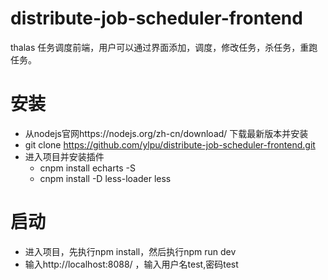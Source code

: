 # distribute-job-scheduler-frontend
thalas 任务调度前端，用户可以通过界面添加，调度，修改任务，杀任务，重跑任务。
# 安装
   * 从nodejs官网https://nodejs.org/zh-cn/download/ 下载最新版本并安装
   * git clone https://github.com/ylpu/distribute-job-scheduler-frontend.git
   * 进入项目并安装插件
      * cnpm install echarts -S
      * cnpm install -D less-loader less
# 启动
   * 进入项目，先执行npm install，然后执行npm run dev
   * 输入http://localhost:8088/ ，输入用户名test,密码test
